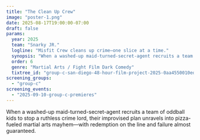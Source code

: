 ```yaml
---
title: "The Clean Up Crew"
image: "poster-1.png"
date: 2025-08-17T19:00:00-07:00
draft: false
params:
  year: 2025
  team: "Snarky JR."
  logline: "Misfit Crew cleans up crime—one slice at a time."
  synopsis: "When a washed-up maid-turned-secret-agent recruits a team of oddball kids to stop a ruthless crime lord, their improvised plan unravels into pizza-fueled martial arts mayhem—with redemption on the line and failure almost guaranteed."
  order: 6
  genre: "Martial Arts / Fight Film Dark Comedy"
  tixtree_id: "group-c-san-diego-48-hour-film-project-2025-0aa4550010ed"
screening_groups:
  - "group-c"
screening_events:
  - "2025-09-10-group-c-premieres"
---
```


When a washed-up maid-turned-secret-agent recruits a team of oddball kids to stop a ruthless crime lord, their improvised plan unravels into pizza-fueled martial arts mayhem—with redemption on the line and failure almost guaranteed.
